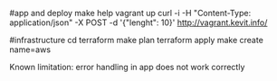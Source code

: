 
#app and deploy
make help
vagrant up
curl -i -H "Content-Type: application/json" -X POST -d '{"lenght": 10}' http://vagrant.kevit.info/

#infrastructure
cd terraform
make plan
terraform apply
make create name=aws


Known limitation:
error handling in app does not work correctly


